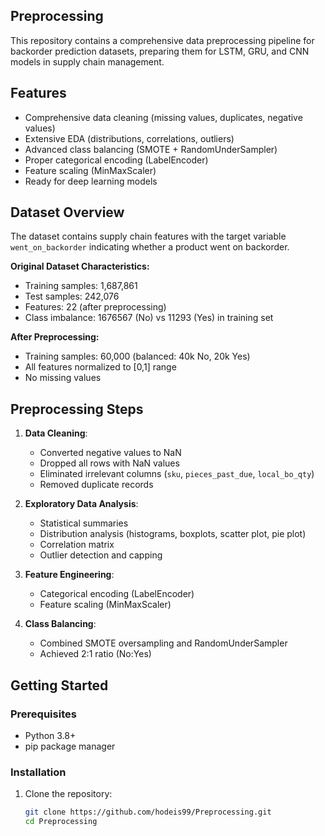 ## Preprocessing
This repository contains a comprehensive data preprocessing pipeline for backorder prediction datasets, preparing them for LSTM, GRU, and CNN models in supply chain management.

## Features

-  Comprehensive data cleaning (missing values, duplicates, negative values)
-  Extensive EDA (distributions, correlations, outliers)
-  Advanced class balancing (SMOTE + RandomUnderSampler)
-  Proper categorical encoding (LabelEncoder)
-  Feature scaling (MinMaxScaler)
-  Ready for deep learning models

## Dataset Overview

The dataset contains supply chain features with the target variable `went_on_backorder` indicating whether a product went on backorder.

**Original Dataset Characteristics:**
- Training samples: 1,687,861
- Test samples: 242,076
- Features: 22 (after preprocessing)
- Class imbalance: 1676567 (No) vs 11293 (Yes) in training set

**After Preprocessing:**
- Training samples: 60,000 (balanced: 40k No, 20k Yes)
- All features normalized to [0,1] range
- No missing values

## Preprocessing Steps

1. **Data Cleaning**:
   - Converted negative values to NaN
   - Dropped all rows with NaN values
   - Eliminated irrelevant columns (`sku`, `pieces_past_due`, `local_bo_qty`)
   - Removed duplicate records

2. **Exploratory Data Analysis**:
   - Statistical summaries
   - Distribution analysis (histograms, boxplots, scatter plot, pie plot)
   - Correlation matrix
   - Outlier detection and capping

3. **Feature Engineering**:
   - Categorical encoding (LabelEncoder)
   - Feature scaling (MinMaxScaler)

4. **Class Balancing**:
   - Combined SMOTE oversampling and RandomUnderSampler
   - Achieved 2:1 ratio (No:Yes)

## Getting Started

### Prerequisites

- Python 3.8+
- pip package manager

### Installation

1. Clone the repository:
   ```bash
   git clone https://github.com/hodeis99/Preprocessing.git
   cd Preprocessing
